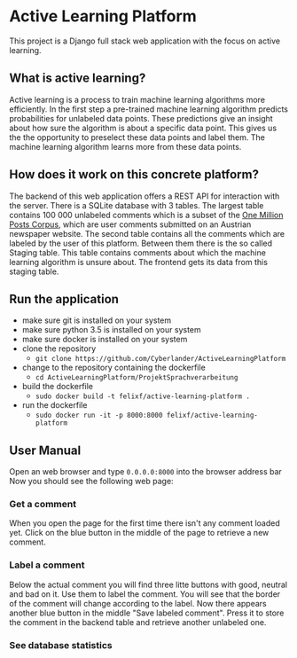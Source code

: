 # Active Learning Platform
This project is a  Django full stack web application with the focus on active learning.

## What is active learning?
Active learning is a process to train machine learning algorithms more efficiently.
In the first step a pre-trained machine learning algorithm predicts
probabilities for unlabeled data points. These predictions give an insight about
how sure the algorithm is about a specific data point. This gives us the the
opportunity to preselect these data points and label them. The machine learning algorithm
learns more from these data points.

## How does it work on this concrete platform?
The backend of this web application offers a REST API for interaction with the server.
There is a SQLite database with 3 tables. The largest table contains 100 000 unlabeled
comments which is a subset of the [One Million Posts Corpus](https://ofai.github.io/million-post-corpus/),
which are user comments submitted on an Austrian newspaper website. The second table
contains all the comments which are labeled by the user of this platform. Between
them there is the so called Staging table. This table contains comments about which
the machine learning algorithm is unsure about. The frontend gets its data from
this staging table.

## Run the application
* make sure git is installed on your system
* make sure python 3.5 is installed on your system
* make sure docker is installed on your system
* clone the repository
  * ```git clone https://github.com/Cyberlander/ActiveLearningPlatform```
* change to the repository containing the dockerfile
  * ```cd ActiveLearningPlatform/ProjektSprachverarbeitung```
* build the dockerfile
  * ```sudo docker build -t felixf/active-learning-platform .```
* run the dockerfile
  * ```sudo docker run -it -p 8000:8000 felixf/active-learning-platform```

## User Manual
Open an web browser and type ```0.0.0.0:8000``` into the browser address bar
Now you should see the following web page:
### Get a comment
When you open the page for the first time there isn't any comment loaded yet.
Click on the blue button in the middle of the page to retrieve a new comment.

### Label a comment
Below the actual comment you will find three litte buttons with good, neutral and
bad on it.  Use them to label the comment. You will see that the border of the
comment will change according to the label. Now there appears another blue button
in the middle "Save labeled comment". Press it to store the comment in the backend
table and retrieve another unlabeled one.

### See database statistics
